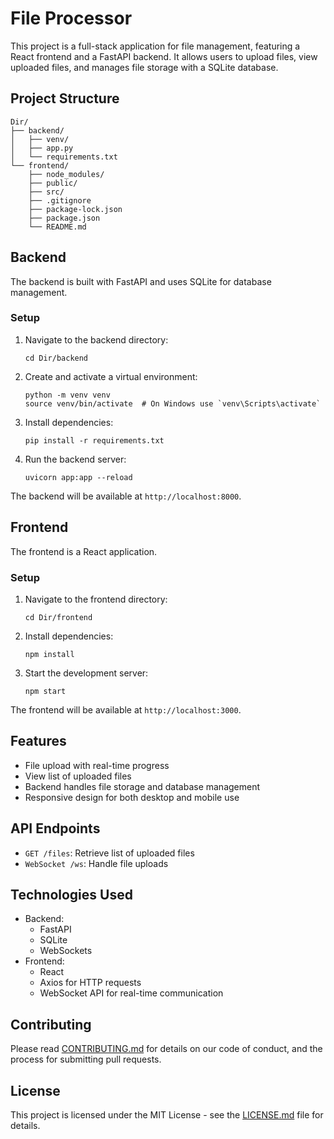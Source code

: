 # File Processor

This project is a full-stack application for file management, featuring a React frontend and a FastAPI backend. It allows users to upload files, view uploaded files, and manages file storage with a SQLite database.

## Project Structure

```
Dir/
├── backend/
│   ├── venv/
│   ├── app.py
│   └── requirements.txt
└── frontend/
    ├── node_modules/
    ├── public/
    ├── src/
    ├── .gitignore
    ├── package-lock.json
    ├── package.json
    └── README.md
```

## Backend

The backend is built with FastAPI and uses SQLite for database management.

### Setup

1. Navigate to the backend directory:
   ```
   cd Dir/backend
   ```

2. Create and activate a virtual environment:
   ```
   python -m venv venv
   source venv/bin/activate  # On Windows use `venv\Scripts\activate`
   ```

3. Install dependencies:
   ```
   pip install -r requirements.txt
   ```

4. Run the backend server:
   ```
   uvicorn app:app --reload
   ```

The backend will be available at `http://localhost:8000`.

## Frontend

The frontend is a React application.

### Setup

1. Navigate to the frontend directory:
   ```
   cd Dir/frontend
   ```

2. Install dependencies:
   ```
   npm install
   ```

3. Start the development server:
   ```
   npm start
   ```

The frontend will be available at `http://localhost:3000`.

## Features

- File upload with real-time progress
- View list of uploaded files
- Backend handles file storage and database management
- Responsive design for both desktop and mobile use

## API Endpoints

- `GET /files`: Retrieve list of uploaded files
- `WebSocket /ws`: Handle file uploads

## Technologies Used

- Backend:
  - FastAPI
  - SQLite
  - WebSockets
- Frontend:
  - React
  - Axios for HTTP requests
  - WebSocket API for real-time communication

## Contributing

Please read [CONTRIBUTING.md](CONTRIBUTING.md) for details on our code of conduct, and the process for submitting pull requests.

## License

This project is licensed under the MIT License - see the [LICENSE.md](LICENSE.md) file for details.